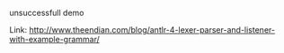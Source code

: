 unsuccessfull demo

Link: http://www.theendian.com/blog/antlr-4-lexer-parser-and-listener-with-example-grammar/